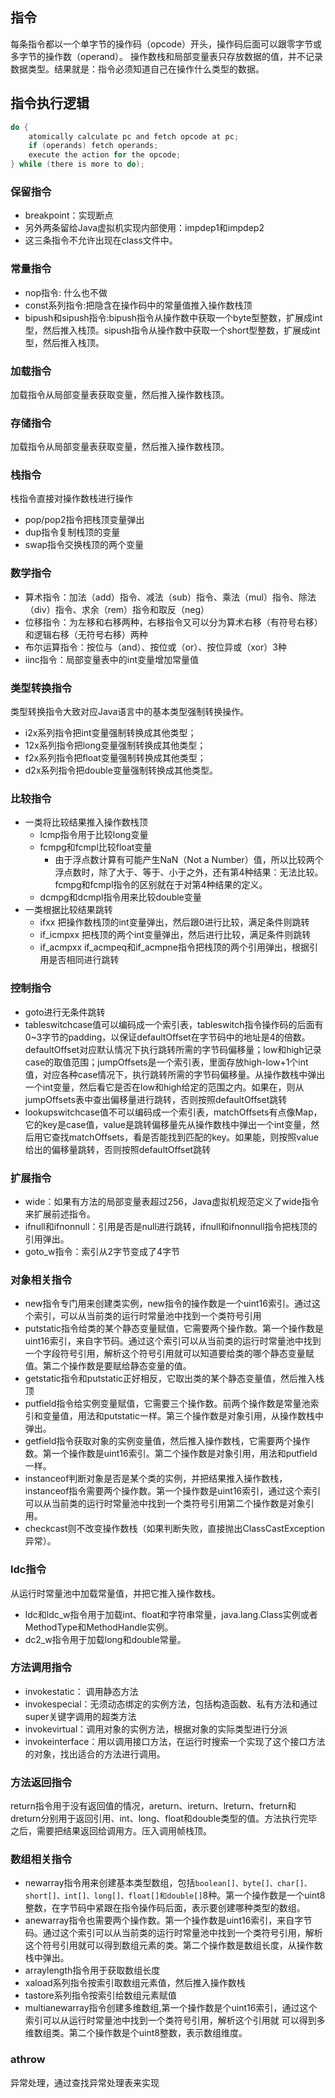 ## 指令
每条指令都以一个单字节的操作码（opcode）开头，操作码后面可以跟零字节或多字节的操作数（operand）。
操作数栈和局部变量表只存放数据的值，并不记录数据类型。结果就是：指令必须知道自己在操作什么类型的数据。

## 指令执行逻辑
```c
do {
    atomically calculate pc and fetch opcode at pc;
    if (operands) fetch operands;
    execute the action for the opcode;
} while (there is more to do);
```
### 保留指令
- breakpoint：实现断点
- 另外两条留给Java虚拟机实现内部使用：impdep1和impdep2
- 这三条指令不允许出现在class文件中。

### 常量指令
- nop指令: 什么也不做
- const系列指令:把隐含在操作码中的常量值推入操作数栈顶
- bipush和sipush指令:bipush指令从操作数中获取一个byte型整数，扩展成int型，然后推入栈顶。sipush指令从操作数中获取一个short型整数，扩展成int型，然后推入栈顶。

### 加载指令
加载指令从局部变量表获取变量，然后推入操作数栈顶。

### 存储指令
加载指令从局部变量表获取变量，然后推入操作数栈顶。

### 栈指令
栈指令直接对操作数栈进行操作
- pop/pop2指令把栈顶变量弹出
- dup指令复制栈顶的变量
- swap指令交换栈顶的两个变量

### 数学指令
- 算术指令：加法（add）指令、减法（sub）指令、乘法（mul）指令、除法（div）指令、求余（rem）指令和取反（neg）
- 位移指令：为左移和右移两种，右移指令又可以分为算术右移（有符号右移）和逻辑右移（无符号右移）两种
- 布尔运算指令：按位与（and）、按位或（or）、按位异或（xor）3种
- iinc指令：局部变量表中的int变量增加常量值

### 类型转换指令
类型转换指令大致对应Java语言中的基本类型强制转换操作。
- i2x系列指令把int变量强制转换成其他类型；
- 12x系列指令把long变量强制转换成其他类型；
- f2x系列指令把float变量强制转换成其他类型；
- d2x系列指令把double变量强制转换成其他类型。

### 比较指令
- 一类将比较结果推入操作数栈顶
  - lcmp指令用于比较long变量
  - fcmpg和fcmpl比较float变量
    - 由于浮点数计算有可能产生NaN（Not a Number）值，所以比较两个浮点数时，除了大于、等于、小于之外，还有第4种结果：无法比较。fcmpg和fcmpl指令的区别就在于对第4种结果的定义。
  - dcmpg和dcmpl指令用来比较double变量
- 一类根据比较结果跳转
  - ifxx 把操作数栈顶的int变量弹出，然后跟0进行比较，满足条件则跳转
  - if_icmpxx 把栈顶的两个int变量弹出，然后进行比较，满足条件则跳转
  - if_acmpxx if_acmpeq和if_acmpne指令把栈顶的两个引用弹出，根据引用是否相同进行跳转

### 控制指令
- goto进行无条件跳转
- tableswitchcase值可以编码成一个索引表，tableswitch指令操作码的后面有0~3字节的padding，以保证defaultOffset在字节码中的地址是4的倍数。defaultOffset对应默认情况下执行跳转所需的字节码偏移量；low和high记录case的取值范围；jumpOffsets是一个索引表，里面存放high-low+1个int值，对应各种case情况下，执行跳转所需的字节码偏移量。从操作数栈中弹出一个int变量，然后看它是否在low和high给定的范围之内。如果在，则从jumpOffsets表中查出偏移量进行跳转，否则按照defaultOffset跳转
- lookupswitchcase值不可以编码成一个索引表，matchOffsets有点像Map，它的key是case值，value是跳转偏移量先从操作数栈中弹出一个int变量，然后用它查找matchOffsets，看是否能找到匹配的key。如果能，则按照value给出的偏移量跳转，否则按照defaultOffset跳转

### 扩展指令
- wide：如果有方法的局部变量表超过256，Java虚拟机规范定义了wide指令来扩展前述指令。
- ifnull和ifnonnull：引用是否是null进行跳转，ifnull和ifnonnull指令把栈顶的引用弹出。
- goto_w指令：索引从2字节变成了4字节

### 对象相关指令
- new指令专门用来创建类实例，new指令的操作数是一个uint16索引。通过这个索引，可以从当前类的运行时常量池中找到一个类符号引用
- putstatic指令给类的某个静态变量赋值，它需要两个操作数。第一个操作数是uint16索引，来自字节码。通过这个索引可以从当前类的运行时常量池中找到一个字段符号引用，解析这个符号引用就可以知道要给类的哪个静态变量赋值。第二个操作数是要赋给静态变量的值。
- getstatic指令和putstatic正好相反，它取出类的某个静态变量值，然后推入栈顶
- putfield指令给实例变量赋值，它需要三个操作数。前两个操作数是常量池索引和变量值，用法和putstatic一样。第三个操作数是对象引用，从操作数栈中弹出。
- getfield指令获取对象的实例变量值，然后推入操作数栈，它需要两个操作数。第一个操作数是uint16索引。第二个操作数是对象引用，用法和putfield一样。
- instanceof判断对象是否是某个类的实例，并把结果推入操作数栈，instanceof指令需要两个操作数。第一个操作数是uint16索引，通过这个索引可以从当前类的运行时常量池中找到一个类符号引用第二个操作数是对象引用。
- checkcast则不改变操作数栈（如果判断失败，直接抛出ClassCastException异常）。

### ldc指令
从运行时常量池中加载常量值，并把它推入操作数栈。
- ldc和ldc_w指令用于加载int、float和字符串常量，java.lang.Class实例或者MethodType和MethodHandle实例。
- dc2_w指令用于加载long和double常量。

### 方法调用指令
- invokestatic： 调用静态方法
- invokespecial：无须动态绑定的实例方法，包括构造函数、私有方法和通过super关键字调用的超类方法
- invokevirtual：调用对象的实例方法，根据对象的实际类型进行分派
- invokeinterface：用以调用接口方法，在运行时搜索一个实现了这个接口方法的对象，找出适合的方法进行调用。

### 方法返回指令
return指令用于没有返回值的情况，areturn、ireturn、lreturn、freturn和dreturn分别用于返回引用、int、long、float和double类型的值。方法执行完毕之后，需要把结果返回给调用方。压入调用帧栈顶。

### 数组相关指令
- newarray指令用来创建基本类型数组，包括`boolean[]、byte[]、char[]、short[]、int[]、long[]、float[]和double[]`8种。第一个操作数是一个uint8整数，在字节码中紧跟在指令操作码后面，表示要创建哪种类型的数组。
- anewarray指令也需要两个操作数。第一个操作数是uint16索引，来自字节码。通过这个索引可以从当前类的运行时常量池中找到一个类符号引用，解析这个符号引用就可以得到数组元素的类。第二个操作数是数组长度，从操作数栈中弹出。
- arraylength指令用于获取数组长度
- xaload系列指令按索引取数组元素值，然后推入操作数栈
- tastore系列指令按索引给数组元素赋值
- multianewarray指令创建多维数组,第一个操作数是个uint16索引，通过这个索引可以从运行时常量池中找到一个类符号引用，解析这个引用就
可以得到多维数组类。第二个操作数是个uint8整数，表示数组维度。

### athrow
异常处理，通过查找异常处理表来实现
